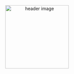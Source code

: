 <div id='header' align='center'>
  <img src="https://media.giphy.com/media/LMcB8XospGZO8UQq87/giphy.gif" alt="header image" width="200px"/>
</div>

